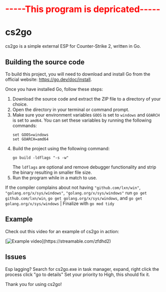 <h1 style="color:red;">-----This program is depricated-----</h1>

# cs2go

cs2go is a simple external ESP for Counter-Strike 2, written in Go.

## Building the source code

To build this project, you will need to download and install Go from the official website: https://go.dev/doc/install.

Once you have installed Go, follow these steps:

1. Download the source code and extract the ZIP file to a directory of your choice.
2. Open the directory in your terminal or command prompt.
3. Make sure your environment variables `GOOS` is set to `windows` and `GOARCH` is set to `amd64`. You can set these variables by running the following commands:
   ```
   set GOOS=windows
   set GOARCH=amd64
   ```
4. Build the project using the following command:
   ```
   go build -ldflags "-s -w"
   ```
   The `ldflags` are optional and remove debugger functionality and strip the binary resulting in smaller file size.
5. Run the program while in a match to use.

If the compiler complains about not having `"github.com/lxn/win"`, `"golang.org/x/sys/windows"`, `"golang.org/x/sys/windows"` run `go get github.com/lxn/win`, `go get golang.org/x/sys/windows`, and `go get golang.org/x/sys/windows` | Finalize with `go mod tidy`
## Example

Check out this video for an example of cs2go in action:

[![Example video](https://cdn-cf-east.streamable.com/image/zfdhd2.jpg?Expires=1697728523377&Key-Pair-Id=APKAIEYUVEN4EVB2OKEQ&Signature=Aa-U31-JQ7qM6QtpmCDH6xhnBWVkxSjMgY1olIlcVybPyZbQ0xdXaG6meRG5vfJlDttOBxAR7s48EEpr8GZca5SuxAKcpHRsqOYAeCnlIrP2LkcT3iIJ~VYy76I-AFUVYZVdnwTe8g6drr4IYMBCr7QIeDjOTjopKZYHi9-mcZ2X0YWiW~wCPcJKp6n3ariZAtdJvSsvUXi0TIMFCw0sKpFJFw80ytUMCNNDMgFa7GzWJvoudQ~j7QKIVBfJdISA6T3V9hld6FmXirYRWQqHVpMphmdfgv0U5LlSMZnk-hXD9JpD-UTTZhrg-RTLnLjTdP5UQ1ZDJ40OqLl6i~jMsA__)](https://streamable.com/zfdhd2)

## Issues
Esp lagging?
Search for cs2go.exe in task manager, expand, right click the process click "go to details"
Set your priority to High, this should fix it.

Thank you for using cs2go!
